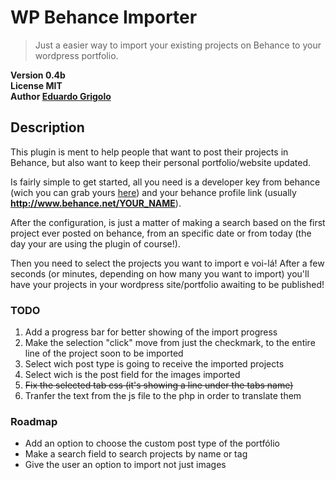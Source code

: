 # WP Behance Importer

> Just a easier way to import your existing projects on Behance to your wordpress portfolio.
  
__Version 0.4b__  
__License MIT__  
__Author [Eduardo Grigolo](http://www.eduardogrigolo.com.br)__


## Description

This plugin is ment to help people that want to post their projects in Behance, but also want to keep their personal portfolio/website updated.

Is fairly simple to get started, all you need is a developer key from behance (wich you can grab yours [here](http://www.behance.com/dev)) and your behance profile link (usually __http://www.behance.net/YOUR_NAME__).

After the configuration, is just a matter of making a search based on the first project ever posted on behance, from an specific date or from today (the day your are using the plugin of course!).

Then you need to select the projects you want to import e voi-lá! After a few seconds (or minutes, depending on how many you want to import) you'll have your projects in your wordpress site/portfolio awaiting to be published!



### TODO
1. Add a progress bar for better showing of the import progress
2. Make the selection "click" move from just the checkmark, to the entire line of the project soon to be imported
3. Select wich post type is going to receive the imported projects
4. Select wich is the post field for the images imported
5. ~~Fix the selected tab css (it's showing a line under the tabs name)~~
6. Tranfer the text from the js file to the php in order to translate them


### Roadmap
- Add an option to choose the custom post type of the portfólio
- Make a search field to search projects by name or tag
- Give the user an option to import not just images

